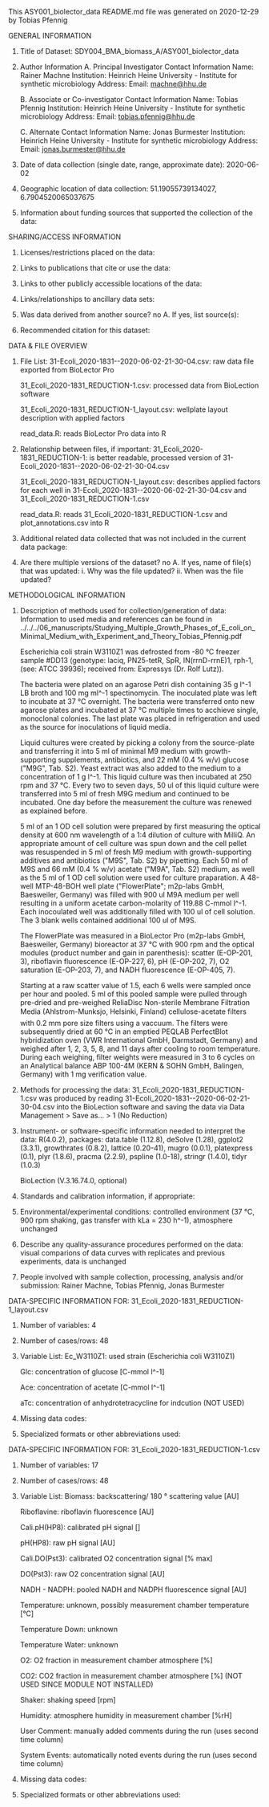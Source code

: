 This ASY001_biolector_data README.md file was generated on 2020-12-29 by Tobias Pfennig


GENERAL INFORMATION

1. Title of Dataset: SDY004_BMA_biomass_A/ASY001_biolector_data

2. Author Information
	A. Principal Investigator Contact Information
		Name: Rainer Machne
		Institution: Heinrich Heine University - Institute for synthetic microbiology
		Address: 
		Email: machne@hhu.de

	B. Associate or Co-investigator Contact Information
		Name: Tobias Pfennig
		Institution: Heinrich Heine University - Institute for synthetic microbiology
		Address: 
		Email: tobias.pfennig@hhu.de

	C. Alternate Contact Information
		Name: Jonas Burmester
		Institution: Heinrich Heine University - Institute for synthetic microbiology
		Address: 
		Email: jonas.burmester@hhu.de

3. Date of data collection (single date, range, approximate date): 2020-06-02

4. Geographic location of data collection: 51.19055739134027, 6.7904520065037675

5. Information about funding sources that supported the collection of the data: 


SHARING/ACCESS INFORMATION

1. Licenses/restrictions placed on the data: 

2. Links to publications that cite or use the data: 

3. Links to other publicly accessible locations of the data: 

4. Links/relationships to ancillary data sets: 

5. Was data derived from another source? no
	A. If yes, list source(s): 

6. Recommended citation for this dataset: 


DATA & FILE OVERVIEW

1. File List: 
	31-Ecoli_2020-1831--2020-06-02-21-30-04.csv: raw data file exported from BioLector Pro

	31_Ecoli_2020-1831_REDUCTION-1.csv: processed data from BioLection software

	31_Ecoli_2020-1831_REDUCTION-1_layout.csv: wellplate layout description with applied factors
	
	read_data.R: reads BioLector Pro data into R

2. Relationship between files, if important: 
	31_Ecoli_2020-1831_REDUCTION-1: is better readable, processed version of 31-Ecoli_2020-1831--2020-06-02-21-30-04.csv

	31_Ecoli_2020-1831_REDUCTION-1_layout.csv: describes applied factors for each well in 31-Ecoli_2020-1831--2020-06-02-21-30-04.csv and 31_Ecoli_2020-1831_REDUCTION-1.csv
	
	read_data.R: reads 31_Ecoli_2020-1831_REDUCTION-1.csv and plot_annotations.csv into R

3. Additional related data collected that was not included in the current data package: 

4. Are there multiple versions of the dataset? no
	A. If yes, name of file(s) that was updated: 
		i. Why was the file updated? 
		ii. When was the file updated? 


METHODOLOGICAL INFORMATION

1. Description of methods used for collection/generation of data: 
	Information to used media and references can be found in ../../../06_manuscripts/Studying_Multiple_Growth_Phases_of_E_coli_on_Minimal_Medium_with_Experiment_and_Theory_Tobias_Pfennig.pdf

	Escherichia coli strain W3110Z1 was defrosted from -80 °C freezer sample #DD13 (genotype: laciq, PN25-tetR, SpR, IN(rrnD-rrnE)1, rph-1, (see: ATCC 39936); received from: Expressys (Dr. Rolf Lutz)). 		
	
	The bacteria were plated on an agarose Petri dish containing 35 g l^-1 LB broth and 100 mg ml^-1 spectinomycin. The inoculated plate was left to incubate at 37 °C overnight. The bacteria were transferred onto new agarose plates and incubated at 37 °C multiple times to acchieve single, monoclonal colonies. The last plate was placed in refrigeration and used as the source for inoculations of liquid media.
	
	Liquid cultures were created by picking a colony from the source-plate and transferring it into 5 ml of minimal M9 medium with growth-supporting supplements, antibiotics, and 22 mM (0.4 % w/v) glucose ("M9G", Tab. S2). Yeast extract was also added to the medium to a concentration of 1 g l^-1. This liquid culture was then incubated at 250 rpm and 37 °C. Every two to seven days, 50 ul of this liquid culture were transferred into 5 ml of fresh M9G medium and continued to be incubated. One day before the measurement the culture was renewed as explained before.
	
	5 ml of an 1 OD cell solution were prepared by first measuring the optical density at 600 nm wavelength of a 1:4 dilution of culture with MilliQ. An appropriate amount of cell culture was spun down and the cell pellet was resuspended in 5 ml of fresh M9 medium with growth-supporting additives and antibiotics ("M9S", Tab. S2) by pipetting. Each 50 ml of M9S and 66 mM (0.4 % w/v) acetate ("M9A", Tab. S2) medium, as well as the 5 ml of 1 OD cell solution were used for culture praparation. A 48-well MTP-48-BOH well plate ("FlowerPlate"; m2p-labs GmbH, Baesweiler, Germany) was filled with 900 ul M9A medium per well resulting in a uniform acetate carbon-molarity of 119.88 C-mmol l^-1. Each inocoulated well was additionally filled with 100 ul of cell solution. The 3 blank wells contained additional 100 ul of M9S.
	
	The FlowerPlate was measured in a BioLector Pro (m2p-labs GmbH, Baesweiler, Germany) bioreactor at 37 °C with 900 rpm and the optical modules (product number and gain in parenthesis): scatter (E-OP-201, 3), riboflavin fluorescence (E-OP-227, 6), pH (E-OP-202, 7), O2 saturation (E-OP-203, 7), and NADH fluorescence (E-OP-405, 7).
	
	Starting at a raw scatter value of 1.5, each 6 wells were sampled once per hour and pooled. 5 ml of this pooled sample were pulled through pre-dried and pre-weighed ReliaDisc Non-sterile Membrane Filtration Media (Ahlstrom-Munksjo, Helsinki, Finland) cellulose-acetate filters with 0.2 mm pore size filters using a vaccuum. The filters were subsequently dried at 60 °C in an emptied PEQLAB PerfectBlot hybridization oven (VWR International GmbH, Darmstadt, Germany) and weighed after 1, 2, 3, 5, 8, and 11 days after cooling to room temperature. During each weighing, filter weights were measured in 3 to 6 cycles on an Analytical balance ABP 100-4M (KERN & SOHN GmbH, Balingen, Germany) with 1 mg verification value.
	
2. Methods for processing the data: 
	31_Ecoli_2020-1831_REDUCTION-1.csv was produced by reading 31-Ecoli_2020-1831--2020-06-02-21-30-04.csv into the BioLection software and saving the data via Data Management > Save as... > 1 (No Reduction)

3. Instrument- or software-specific information needed to interpret the data: 
	R(4.0.2), packages: data.table (1.12.8), deSolve (1.28), ggplot2 (3.3.1), growthrates (0.8.2), lattice (0.20-41), mugro (0.0.1), platexpress (0.1), plyr (1.8.6), pracma (2.2.9), pspline (1.0-18),  stringr (1.4.0), tidyr (1.0.3)
	
	BioLection (V.3.16.74.0, optional)

4. Standards and calibration information, if appropriate: 

5. Environmental/experimental conditions: controlled environment (37 °C, 900 rpm shaking, gas transfer with kLa = 230 h^-1), atmosphere unchanged

6. Describe any quality-assurance procedures performed on the data: visual comparions of data curves with replicates and previous experiments, data is unchanged

7. People involved with sample collection, processing, analysis and/or submission: Rainer Machne, Tobias Pfennig, Jonas Burmester


DATA-SPECIFIC INFORMATION FOR: 31_Ecoli_2020-1831_REDUCTION-1_layout.csv

1. Number of variables: 4

2. Number of cases/rows: 48

3. Variable List: 
	Ec_W3110Z1: used strain (Escherichia coli W3110Z1)
	
	Glc: concentration of glucose [C-mmol l^-1]
	
	Ace: concentration of acetate [C-mmol l^-1]
	
	aTc: concentration of anhydrotetracycline for indcution (NOT USED)

4. Missing data codes:

5. Specialized formats or other abbreviations used:


DATA-SPECIFIC INFORMATION FOR: 31_Ecoli_2020-1831_REDUCTION-1.csv

1. Number of variables: 17

2. Number of cases/rows: 48

3. Variable List: 
	Biomass: backscattering/ 180 ° scattering value [AU]
	
	Riboflavine: riboflavin fluorescence [AU]
	
	Cali.pH(HP8): calibrated pH signal []
	
	pH(HP8): raw pH signal [AU]
	
	Cali.DO(Pst3): calibrated O2 concentration signal [% max]
	
	DO(Pst3): raw O2 concentration signal [AU]
	
	NADH - NADPH: pooled NADH and NADPH fluorescence signal [AU]
	
	Temperature: unknown, possibly measurement chamber temperature [°C]
	
	Temperature Down: unknown
	
	Temperature Water: unknown
	
	O2: O2 fraction in measurement chamber atmosphere [%]
	
	CO2: CO2 fraction in measurement chamber atmosphere [%] (NOT USED SINCE MODULE NOT INSTALLED)
	
	Shaker: shaking speed [rpm]
	
	Humidity: atmosphere humidity in measurement chamber [%rH]
	
	User Comment: manually added comments during the run (uses second time column)
	
	System Events: automatically noted events during the run (uses second time column)

4. Missing data codes:

5. Specialized formats or other abbreviations used: 
